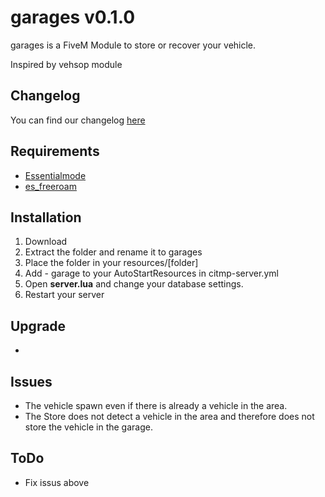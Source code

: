 # garages v0.1.0

garages is a FiveM Module to store or recover your vehicle.

Inspired by vehsop module

## Changelog
You can find our changelog [here](CHANGELOG.md)

## Requirements
- [Essentialmode](https://github.com/FiveM-Scripts/essentialmode)
- [es_freeroam](https://github.com/FiveM-Scripts/es_freeroam)

## Installation
1. Download
2. Extract the folder and rename it to garages
3. Place the folder in your resources/[folder]
4. Add - garage to your AutoStartResources in citmp-server.yml
5. Open **server.lua** and change your database settings.
6. Restart your server

## Upgrade
- 

## Issues
- The vehicle spawn even if there is already a vehicle in the area.
- The Store does not detect a vehicle in the area and therefore does not store the vehicle in the garage.

## ToDo
- Fix issus above
